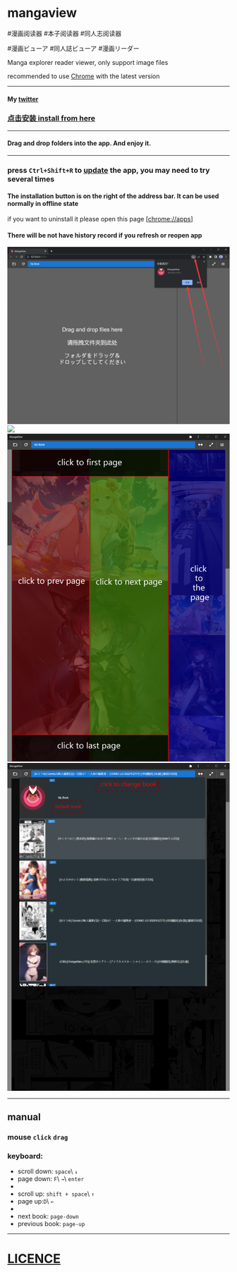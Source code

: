 #  mangaview

#漫画阅读器  #本子阅读器  #同人志阅读器

#漫画ビューア #同人誌ビューア #漫画リーダー

Manga explorer reader viewer, only support image files

recommended to use [Chrome](https://www.google.com/chrome/) with the latest version
___
#### My [twitter](https://twitter.com/mousoug)

### [点击安装 install from here](https://nohnolife.github.io/mangaview/dist/index.html)
___
#### Drag and drop folders into the app. And enjoy it.
___

### press `Ctrl+Shift+R` to [update]() the app, you may need to try several times
#### The installation button is on the right of the address bar. It can be used normally in offline state
if you want to uninstall it please open this page [[chrome://apps](chrome://apps)]
#### There will be not have history record if you refresh or reopen app

![](https://github.com/NOHNOLIFE/mangaview/blob/main/description/desc%201.png)
![](https://github.com/NOHNOLIFE/mangaview/blob/main/description/desc%205.png)
![](https://github.com/NOHNOLIFE/mangaview/blob/main/description/desc%206.png)
![](https://github.com/NOHNOLIFE/mangaview/blob/main/description/desc%207.png)
___
## manual
### mouse `click`  `drag`

### keyboard:
* scroll down: `space`\ `↓`
* page down: `F`\ `→`\ `enter`
* 
* scroll up: `shift + space`\ `↑`
* page up:`D`\ `←`
* 
* next book: `page-down`
* previous book:  `page-up`
___
#  [LICENCE](https://github.com/NOHNOLIFE/mangaview/blob/main/LICENSE)
